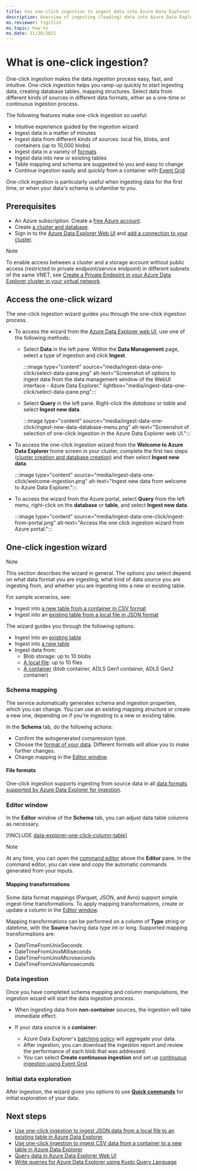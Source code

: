 ```yaml
---
title: Use one-click ingestion to ingest data into Azure Data Explorer
description: Overview of ingesting (loading) data into Azure Data Explorer simply, using one-click ingestion.
ms.reviewer: tzgitlin
ms.topic: how-to
ms.date: 11/28/2021
---
```


# What is one-click ingestion?

One-click ingestion makes the data ingestion process easy, fast, and intuitive. One-click ingestion helps you ramp-up quickly to start ingesting data, creating database tables, mapping structures. Select data from different kinds of sources in different data formats, either as a one-time or continuous ingestion process.

The following features make one-click ingestion so useful:

* Intuitive experience guided by the ingestion wizard
* Ingest data in a matter of minutes
* Ingest data from different kinds of sources: local file, blobs, and containers (up to 10,000 blobs)
* Ingest data in a variety of [formats](#file-formats)
* Ingest data into new or existing tables
* Table mapping and schema are suggested to you and easy to change
* Continue ingestion easily and quickly from a container with [Event Grid](one-click-ingestion-new-table.md#create-continuous-ingestion)

One-click ingestion is particularly useful when ingesting data for the first time, or when your data's schema is unfamiliar to you.

## Prerequisites

* An Azure subscription. Create a [free Azure account](https://azure.microsoft.com/free/).
* Create [a cluster and database](create-cluster-database-portal.md).
* Sign in to the [Azure Data Explorer Web UI](https://dataexplorer.azure.com/) and [add a connection to your cluster](web-query-data.md#add-clusters).

> [!NOTE]
> To enable access between a cluster and a storage account without public access (restricted to private endpoint/service endpoint) in different subnets of the same VNET, see [Create a Private Endpoint in your Azure Data Explorer cluster in your virtual network](vnet-create-private-endpoint.md).

## Access the one-click wizard

The one-click ingestion wizard guides you through the one-click ingestion process.

* To access the wizard from the [Azure Data Explorer web UI](https://dataexplorer.azure.com/), use one of the following methods:
    * Select **Data** in the left pane. Within the **Data Management** page, select a type of ingestion and click **Ingest**.
      
      :::image type="content" source="media/ingest-data-one-click/select-data-pane.png" alt-text="Screenshot of options to ingest data from the data management window of the WebUI interface - Azure Data Explorer." lightbox="media/ingest-data-one-click/select-data-pane.png":::
   
     * Select **Query** in the left pane. Right-click the *database* or *table* and select **Ingest new data**.
        
        :::image type="content" source="media/ingest-data-one-click/ingest-new-data-database-menu.png" alt-text="Screenshot of selection of one-click ingestion in the Azure Data Explorer web UI.":::

* To access the one-click ingestion wizard from the **Welcome to Azure Data Explorer** home screen in your cluster, complete the first two steps ([cluster creation and database creation](#prerequisites)) and then select **Ingest new data**.

    :::image type="content" source="media/ingest-data-one-click/welcome-ingestion.png" alt-text="Ingest new data from welcome to Azure Data Explorer.":::

* To access the wizard from the Azure portal, select **Query** from the left menu, right-click on the **database** or **table**, and select **Ingest new data**.

    :::image type="content" source="media/ingest-data-one-click/ingest-from-portal.png" alt-text="Access the one click ingestion wizard from Azure portal.":::

## One-click ingestion wizard

> [!NOTE]
> This section describes the wizard in general. The options you select depend on what data format you are ingesting, what kind of data source you are ingesting from, and whether you are ingesting into a new or existing table.
>
> For sample scenarios, see:
> * Ingest into [a new table from a container in CSV format](one-click-ingestion-new-table.md)
> * Ingest into an [existing table from a local file in JSON format](one-click-ingestion-existing-table.md)

The wizard guides you through the following options:
   * Ingest into an [existing table](one-click-ingestion-existing-table.md)
   * Ingest into [a new table](one-click-ingestion-new-table.md)
   * Ingest data from:
      * Blob storage: up to 10 blobs
      * [A local file](one-click-ingestion-existing-table.md): up to 10 files
      * [A container](one-click-ingestion-new-table.md) (blob container, ADLS Gen1 container, ADLS Gen2 container)

### Schema mapping

The service automatically generates schema and ingestion properties, which you can change. You can use an existing mapping structure or create a new one, depending on if you're ingesting to a new or existing table.

In the **Schema** tab, do the following actions:
   * Confirm the autogenerated compression type.
   * Choose the [format of your data](#file-formats). Different formats will allow you to make further changes.
   * Change mapping in the [Editor window](#editor-window).

#### File formats

One-click ingestion supports ingesting from source data in all [data formats supported by Azure Data Explorer for ingestion](ingestion-supported-formats.md).

### Editor window

In the **Editor** window of the **Schema** tab, you can adjust data table columns as necessary. 

[!INCLUDE [data-explorer-one-click-column-table](includes/data-explorer-one-click-column-table.md)]

>[!NOTE]
> At any time, you can open the [command editor](one-click-ingestion-new-table.md#command-editor) above the **Editor** pane. In the command editor, you can view and copy the automatic commands generated from your inputs.

#### Mapping transformations

Some data format mappings (Parquet, JSON, and Avro) support simple ingest-time transformations. To apply mapping transformations, create or update a column in the [Editor window](#editor-window).

Mapping transformations can be performed on a column of **Type** string or datetime, with the **Source** having data type int or long. Supported mapping transformations are:
* DateTimeFromUnixSeconds
* DateTimeFromUnixMilliseconds
* DateTimeFromUnixMicroseconds
* DateTimeFromUnixNanoseconds

### Data ingestion

Once you have completed schema mapping and column manipulations, the ingestion wizard will start the data ingestion process. 

* When ingesting data from **non-container** sources, the ingestion will take immediate effect.

* If your data source is a **container**:
    * Azure Data Explorer's [batching policy](kusto/management/batchingpolicy.md) will aggregate your data. 
    * After ingestion, you can download the ingestion report and review the performance of each blob that was addressed. 
    * You can select **Create continuous ingestion** and set up [continuous ingestion using Event Grid](one-click-ingestion-new-table.md#create-continuous-ingestion).
 
### Initial data exploration
   
After ingestion, the wizard gives you options to use **[Quick commands](one-click-ingestion-existing-table.md#explore-quick-queries-and-tools)** for initial exploration of your data.

## Next steps

* [Use one-click ingestion to ingest JSON data from a local file to an existing table in Azure Data Explorer](one-click-ingestion-existing-table.md)
* [Use one-click ingestion to ingest CSV data from a container to a new table in Azure Data Explorer](one-click-ingestion-new-table.md)
* [Query data in Azure Data Explorer Web UI](web-query-data.md)
* [Write queries for Azure Data Explorer using Kusto Query Language](write-queries.md)
